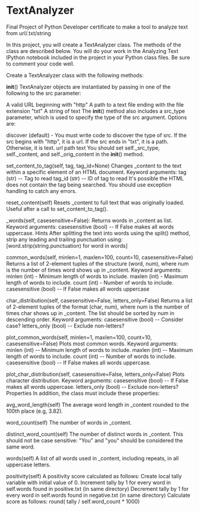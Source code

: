# TextAnalyzer
Final Project of Python Developer certificate to make a tool to analyze text from url/.txt/string

In this project, you will create a TextAnalyzer class. The methods of the class are described below. You will do your work in the Analyzing Text IPython notebook included in the project in your Python class files. Be sure to comment your code well.


Create a TextAnalyzer class with the following methods:

__init__()
TextAnalyzer objects are instantiated by passing in one of the following to the src parameter:

A valid URL beginning with "http"
A path to a text file ending with the file extension "txt"
A string of text
The __init__() method also includes a src_type parameter, which is used to specify the type of the src argument. Options are:

discover (default) - You must write code to discover the type of src.
If the src begins with "http", it is a url.
If the src ends in "txt", it is a path.
Otherwise, it is text.
url
path
text
You should set self._src_type, self._content, and self._orig_content in the __init__() method.

set_content_to_tag(self, tag, tag_id=None)
Changes _content to the text within a specific element of an HTML document.
Keyword arguments:
tag (str) -- Tag to read
tag_id (str) -- ID of tag to read
It's possible the HTML does not contain the tag being searched. You should use exception handling to catch any errors.

reset_content(self)
Resets _content to full text that was originally loaded. Useful after a call to set_content_to_tag().

_words(self, casesensitive=False):
Returns words in _content as list.
Keyword arguments:
casesensitive (bool) -- If False makes all words uppercase.
Hints
After splitting the text into words using the split() method, strip any leading and trailing punctuation using:
[word.strip(string.punctuation) for word in words]

common_words(self, minlen=1, maxlen=100, count=10, casesensitive=False)
Returns a list of 2-element tuples of the structure (word, num), where num is the number of times word shows up in _content.
Keyword arguments:
minlen (int) - Minimum length of words to include.
maxlen (int) - Maximum length of words to include.
count (int) - Number of words to include.
casesensitive (bool) -- If False makes all words uppercase

char_distribution(self, casesensitive=False, letters_only=False)
Returns a list of 2-element tuples of the format (char, num), where num is the number of times char shows up in _content. The list should be sorted by num in descending order.
Keyword arguments:
casesensitive (bool) -- Consider case?
letters_only (bool) -- Exclude non-letters?

plot_common_words(self, minlen=1, maxlen=100, count=10, casesensitive=False)
Plots most common words.
Keyword arguments:
minlen (int) -- Minimum length of words to include.
maxlen (int) -- Maximum length of words to include.
count (int) -- Number of words to include.
casesensitive (bool) -- If False makes all words uppercase.

plot_char_distribution(self, casesensitive=False, letters_only=False)
Plots character distribution.
Keyword arguments:
casesensitive (bool) -- If False makes all words uppercase.
letters_only (bool) -- Exclude non-letters?
Properties
In addition, the class must include these properties:

avg_word_length(self)
The average word length in _content rounded to the 100th place (e.g, 3.82).

word_count(self)
The number of words in _content.

distinct_word_count(self)
The number of distinct words in _content. This should not be case sensitive: "You" and "you" should be considered the same word.

words(self)
A list of all words used in _content, including repeats, in all uppercase letters.

positivity(self)
A positivity score calculated as follows:
Create local tally variable with initial value of 0.
Increment tally by 1 for every word in self.words found in positive.txt (in same directory)
Decrement tally by 1 for every word in self.words found in negative.txt (in same directory)
Calculate score as follows:
round( tally / self.word_count * 1000)
